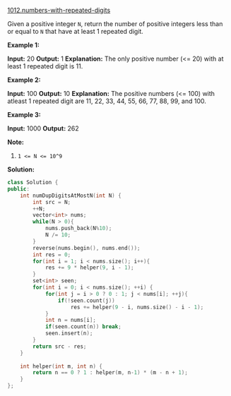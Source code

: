 [1012.numbers-with-repeated-digits](https://leetcode.com/problems/numbers-with-repeated-digits/)  

Given a positive integer `N`, return the number of positive integers less than or equal to `N` that have at least 1 repeated digit.

**Example 1:**

**Input:** 20
**Output:** 1
**Explanation:** The only positive number (<= 20) with at least 1 repeated digit is 11.

**Example 2:**

**Input:** 100
**Output:** 10
**Explanation:** The positive numbers (<= 100) with atleast 1 repeated digit are 11, 22, 33, 44, 55, 66, 77, 88, 99, and 100.

**Example 3:**

**Input:** 1000
**Output:** 262

**Note:**

1.  `1 <= N <= 10^9`  



**Solution:**  

```cpp
class Solution {
public:
    int numDupDigitsAtMostN(int N) {
        int src = N;
        ++N;
        vector<int> nums;
        while(N > 0){
            nums.push_back(N%10);
            N /= 10;
        }
        reverse(nums.begin(), nums.end());
        int res = 0;
        for(int i = 1; i < nums.size(); i++){
            res += 9 * helper(9, i - 1);
        }
        set<int> seen;
        for(int i = 0; i < nums.size(); ++i) {
            for(int j = i > 0 ? 0 : 1; j < nums[i]; ++j){
                if(!seen.count(j))
                    res += helper(9 - i, nums.size() - i - 1);
            }
            int n = nums[i];
            if(seen.count(n)) break;
            seen.insert(n);
        }
        return src - res;
    }
    
    int helper(int m, int n) {
        return n == 0 ? 1 : helper(m, n-1) * (m - n + 1);
    }
};
```
      